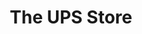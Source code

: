 ---
title: "The UPS Store"
url: /atlanta/the-ups-store-shallowford-road-northeast/
shop: copyshop
---